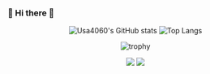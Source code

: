 ### 👋 Hi there 👋


<div align="center">
  
![Usa4060's GitHub stats](https://github-readme-stats.vercel.app/api?username=usa4060&show_icons=true&theme=midnight-purple)
![Top Langs](https://github-readme-stats.vercel.app/api/top-langs/?username=usa4060&layout=compact&theme=midnight-purple)

![trophy](https://github-profile-trophy.vercel.app/?username=usa4060)


<a href="https://www.instagram.com/ni.__.10.50/" target="_blank"><img src="https://img.shields.io/badge/ni.__.10.50-E4405F?style=flat&logo=Instagram&logoColor=ffffff"/></a>
<a href="https://github.com/usa4060" target="_blank"><img src="https://img.shields.io/badge/MyGithub-696969?style=flat&logo=GitHub&logoColor=181717"/></a>

</div>
